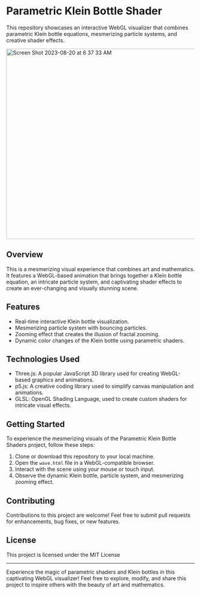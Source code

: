 # Parametric Klein Bottle Shader

This repository showcases an interactive WebGL visualizer that combines parametric Klein bottle equations, mesmerizing particle systems, and creative shader effects.

<img width="509" alt="Screen Shot 2023-08-20 at 6 37 33 AM" src="https://github.com/huntersgordon/Parametric-Klein-Bottle-Shaders/assets/13263547/27a1314d-722b-4c86-8495-e0f35d40c0dc">


## Overview

This is a mesmerizing visual experience that combines art and mathematics. It features a WebGL-based animation that brings together a Klein bottle equation, an intricate particle system, and captivating shader effects to create an ever-changing and visually stunning scene.

## Features

- Real-time interactive Klein bottle visualization.
- Mesmerizing particle system with bouncing particles.
- Zooming effect that creates the illusion of fractal zooming.
- Dynamic color changes of the Klein bottle using parametric shaders.

## Technologies Used

- Three.js: A popular JavaScript 3D library used for creating WebGL-based graphics and animations.
- p5.js: A creative coding library used to simplify canvas manipulation and animations.
- GLSL: OpenGL Shading Language, used to create custom shaders for intricate visual effects.

## Getting Started

To experience the mesmerizing visuals of the Parametric Klein Bottle Shaders project, follow these steps:

1. Clone or download this repository to your local machine.
2. Open the `wave.html` file in a WebGL-compatible browser.
3. Interact with the scene using your mouse or touch input.
4. Observe the dynamic Klein bottle, particle system, and mesmerizing zooming effect.

## Contributing

Contributions to this project are welcome! Feel free to submit pull requests for enhancements, bug fixes, or new features.

## License

This project is licensed under the MIT License

---

Experience the magic of parametric shaders and Klein bottles in this captivating WebGL visualizer! Feel free to explore, modify, and share this project to inspire others with the beauty of art and mathematics.
